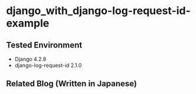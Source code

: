 # django_with_django-log-request-id-example

## Tested Environment

- Django 4.2.8
- django-log-request-id 2.1.0

## Related Blog (Written in Japanese)